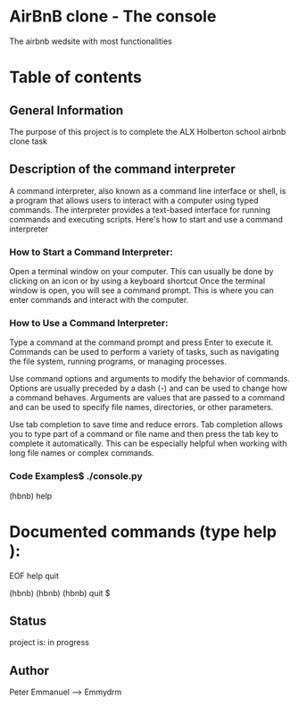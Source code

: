 # AirBnB clone - The console
The airbnb wedsite with most functionalities
# Table of contents
## General Information
The purpose of this project is to complete the ALX Holberton school airbnb clone task
## Description of the command interpreter
A command interpreter, also known as a command line interface or shell, is a program that allows users to interact with a computer using typed commands. The interpreter provides a text-based interface for running commands and executing scripts. Here's how to start and use a command interpreter
### How to Start a Command Interpreter:
Open a terminal window on your computer. This can usually be done by clicking on an icon or by using a keyboard shortcut
Once the terminal window is open, you will see a command prompt. This is where you can enter commands and interact with the computer.
### How to Use a Command Interpreter:
Type a command at the command prompt and press Enter to execute it. Commands can be used to perform a variety of tasks, such as navigating the file system, running programs, or managing processes.

Use command options and arguments to modify the behavior of commands. Options are usually preceded by a dash (-) and can be used to change how a command behaves. Arguments are values that are passed to a command and can be used to specify file names, directories, or other parameters.

Use tab completion to save time and reduce errors. Tab completion allows you to type part of a command or file name and then press the tab key to complete it automatically. This can be especially helpful when working with long file names or complex commands.
### Code Examples$ ./console.py
(hbnb) help

Documented commands (type help <topic>):
========================================
EOF  help  quit

(hbnb) 
(hbnb) 
(hbnb) quit
$
## Status
project is: in progress

## Author
Peter Emmanuel --> Emmydrm
